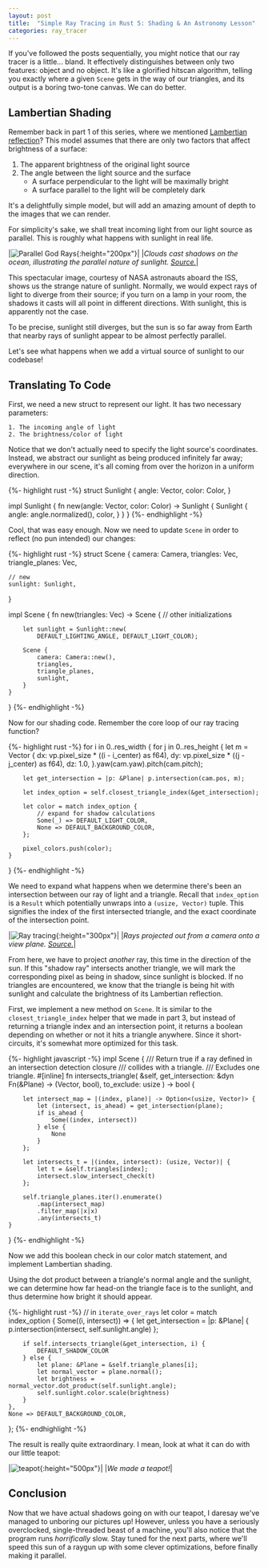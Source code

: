 ```yaml
---
layout: post
title:  "Simple Ray Tracing in Rust 5: Shading & An Astronomy Lesson"
categories: ray_tracer
---
```


If you've followed the posts sequentially, you might notice
that our ray tracer is a little... bland. It effectively
distinguishes between only two features: object and no
object. It's like a glorified hitscan algorithm, telling
you exactly where a given `Scene` gets in the way
of our triangles, and its output is a boring two-tone
canvas. We can do better.

## Lambertian Shading

Remember back in part 1 of this series, where we mentioned
[Lambertian reflection](
    https://en.wikipedia.org/wiki/Lambertian_reflectance
)? This model assumes that there are only two
factors that affect brightness of a surface:

1. The apparent brightness of the original light source
2. The angle between the light source and the surface
    * A surface perpendicular to the light will be
    maximally bright
    * A surface parallel to the light will be completely dark

It's a delightfully simple model, but will add
an amazing amount of depth to the images
that we can render.

For simplicity's sake, we shall treat incoming light
from our light source as parallel. This is roughly
what happens with sunlight in real life.

|![Parallel God Rays](/assets/god_rays_parallel.jpg){:height="200px"}|
|*Clouds cast shadows on the ocean, illustrating the parallel nature of sunlight. [Source.](https://commons.wikimedia.org/wiki/File:ViewFrustum.svg)*|

This spectacular image, courtesy of NASA astronauts
aboard the ISS, shows us the strange nature of
sunlight. Normally, we would expect rays
of light to diverge from their source; if you
turn on a lamp in your room, the shadows it casts
will all point in different directions.
With sunlight, this is apparently not the case.

To be precise, sunlight still diverges,
but the sun is so far away from Earth that nearby
rays of sunlight appear to be almost perfectly parallel.

Let's see what happens when we add a virtual source
of sunlight to our codebase!

## Translating To Code

First, we need a new struct to represent our light.
It has two necessary parameters:
    
    1. The incoming angle of light
    2. The brightness/color of light

Notice that we don't actually need to specify
the light source's coordinates. Instead,
we abstract our sunlight as being produced
infinitely far away; everywhere in our scene,
it's all coming from over the horizon in a
uniform direction.

{%- highlight rust -%}
struct Sunlight {
    angle: Vector,
    color: Color,
}

impl Sunlight {
    fn new(angle: Vector, color: Color) -> Sunlight {
        Sunlight {
            angle: angle.normalized(),
            color,
        }
    }
}
{%- endhighlight -%}

Cool, that was easy enough. Now we need to update
`Scene` in order to reflect (no pun intended)
our changes:

{%- highlight rust -%}
struct Scene {
    camera: Camera,
    triangles: Vec<Triangle>,
    triangle_planes: Vec<Plane>,

    // new
    sunlight: Sunlight,
}

impl Scene {
    fn new(triangles: Vec<Triangle>) -> Scene {
        // other initializations

        let sunlight = Sunlight::new(
            DEFAULT_LIGHTING_ANGLE, DEFAULT_LIGHT_COLOR);

        Scene {
            camera: Camera::new(),
            triangles,
            triangle_planes,
            sunlight,
        }
    }
}
{%- endhighlight -%}

Now for our shading code. Remember
the core loop of our ray tracing function?

{%- highlight rust -%}
for i in 0..res_width {
    for j in 0..res_height {
        let m = Vector {
            dx: vp.pixel_size * ((i - i_center) as f64),
            dy: vp.pixel_size * ((j - j_center) as f64),
            dz: 1.0,
        }.yaw(cam.yaw).pitch(cam.pitch);

        let get_intersection = |p: &Plane| p.intersection(cam.pos, m);

        let index_option = self.closest_triangle_index(&get_intersection);

        let color = match index_option {
            // expand for shadow calculations
            Some(_) => DEFAULT_LIGHT_COLOR,
            None => DEFAULT_BACKGROUND_COLOR,
        };

        pixel_colors.push(color);
    }
}
{%- endhighlight -%}

We need to expand what happens when we determine
there's been an intersection between
our ray of light and a triangle. Recall
that `index_option` is a `Result` which
potentially unwraps into a `(usize, Vector)`
tuple. This signifies the index of the
first intersected triangle, and the
exact coordinate of the intersection point.

|![Ray tracing](/assets/Ray_trace_diagram.png){:height="300px"}|
|*Rays projected out from a camera onto a view plane. [Source.](https://commons.wikimedia.org/wiki/File:Ray_trace_diagram.svg)*|

From here, we have to project *another* ray,
this time in the direction of the sun. If
this "shadow ray" intersects another triangle,
we will mark the corresponding pixel
as being in shadow, since sunlight is blocked.
If no triangles are encountered, we know that
the triangle is being hit with sunlight
and calculate the brightness
of its Lambertian reflection.

First, we implement a new method on `Scene`.
It is similar to the `closest_triangle_index`
helper that we made in part 3, but instead
of returning a triangle index and an intersection
point, it returns a boolean depending on whether
or not it hits a triangle anywhere. Since
it short-circuits, it's somewhat more optimized
for this task.

{%- highlight javascript -%}
impl Scene {
    /// Return true if a ray defined in an intersection detection closure
    /// collides with a triangle.
    /// Excludes one triangle.
    #[inline]
    fn intersects_triangle(
        &self, 
        get_intersection: &dyn Fn(&Plane) -> (Vector, bool),
        to_exclude: usize
        ) -> bool {
        
        let intersect_map = |(index, plane)| -> Option<(usize, Vector)> {
            let (intersect, is_ahead) = get_intersection(plane);
            if is_ahead {
                Some((index, intersect))
            } else {
                None
            }
        };

        let intersects_t = |(index, intersect): (usize, Vector)| {
            let t = &self.triangles[index];
            intersect.slow_intersect_check(t)
        };

        self.triangle_planes.iter().enumerate()
            .map(intersect_map)
            .filter_map(|x|x)
            .any(intersects_t)
    }
}
{%- endhighlight -%}

Now we add this boolean check in our color match
statement, and implement Lambertian shading.

Using the dot product between a triangle's normal
angle and the sunlight, we can determine
how far head-on the triangle face is
to the sunlight, and thus determine how
bright it should appear.

{%- highlight rust -%}
// in `iterate_over_rays`
let color = match index_option {
    Some((i, intersect)) => {
        let get_intersection = |p: &Plane| {
            p.intersection(intersect, self.sunlight.angle)
        };

        if self.intersects_triangle(&get_intersection, i) {
            DEFAULT_SHADOW_COLOR
        } else {
            let plane: &Plane = &self.triangle_planes[i];
            let normal_vector = plane.normal();
            let brightness = normal_vector.dot_product(self.sunlight.angle);
            self.sunlight.color.scale(brightness)
        }
    },
    None => DEFAULT_BACKGROUND_COLOR,
};
{%- endhighlight -%}

The result is really quite extraordinary.
I mean, look at
what it can do with our little teapot:

|![teapot](/assets/teapot.png){:height="500px"}|
|*We made a teapot!*|

## Conclusion

Now that we have actual shadows going on
with our teapot, I daresay we've managed to unboring
our pictures up! However, unless you have
a seriously overclocked, single-threaded beast
of a machine, you'll also notice that the
program runs *horrifically* slow.
Stay tuned for the next parts, where we'll
speed this sun of a raygun up with some
clever optimizations, before finally
making it parallel.